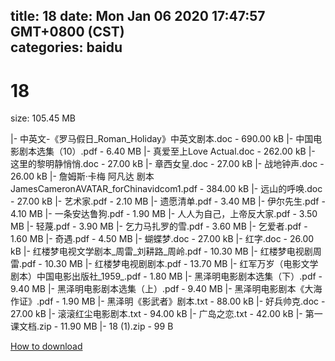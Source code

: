 
title: 18
date: Mon Jan 06 2020 17:47:57 GMT+0800 (CST)    
categories: baidu
---

# 18
size: 105.45 MB
 
 
|- 中英文-《罗马假日_Roman_Holiday》中英文剧本.doc - 690.00 kB
|- 中国电影剧本选集（10）.pdf - 6.40 MB
|- 真爱至上Love Actual.doc - 262.00 kB
|- 这里的黎明静悄悄.doc - 27.00 kB
|- 章西女皇.doc - 27.00 kB
|- 战地钟声.doc - 26.00 kB
|- 詹姆斯·卡梅 阿凡达 剧本JamesCameronAVATAR_forChinavidcom1.pdf - 384.00 kB
|- 远山的呼唤.doc - 27.00 kB
|- 艺术家.pdf - 2.10 MB
|- 遗愿清单.pdf - 3.40 MB
|- 伊尔先生.pdf - 4.10 MB
|- 一条安达鲁狗.pdf - 1.90 MB
|- 人人为自己，上帝反大家.pdf - 3.50 MB
|- 轻蔑.pdf - 3.90 MB
|- 乞力马扎罗的雪.pdf - 3.60 MB
|- 乞爱者.pdf - 1.60 MB
|- 奇遇.pdf - 4.50 MB
|- 蝴蝶梦.doc - 27.00 kB
|- 红字.doc - 26.00 kB
|- 红楼梦电视文学剧本_周雷_刘耕路_周岭.pdf - 10.30 MB
|- 红楼梦电视剧周雷.pdf - 10.30 MB
|- 红楼梦电视剧剧本.pdf - 13.70 MB
|- 红军万岁（电影文学剧本）中国电影出版社_1959_.pdf - 1.80 MB
|- 黑泽明电影剧本选集（下）.pdf - 9.40 MB
|- 黑泽明电影剧本选集（上）.pdf - 9.40 MB
|- 黑泽明电影剧本《大海作证》.pdf - 1.90 MB
|- 黑泽明《影武者》剧本.txt - 88.00 kB
|- 好兵帅克.doc - 27.00 kB
|- 滚滚红尘电影剧本.txt - 94.00 kB
|- 广岛之恋.txt - 42.00 kB
|- 第一课文档.zip - 11.90 MB
|- 18 (1).zip - 99 B

[How to download](https://bpcam.bemobtrk.com/go/2ceec3aa-1ca2-46d6-b9ff-aaa5c184517c?jno=3148)
